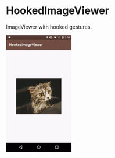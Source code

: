 # HookedImageViewer

ImageViewer with hooked gestures.

<img src="assets/capture.gif" alt="Gif Animation File">
